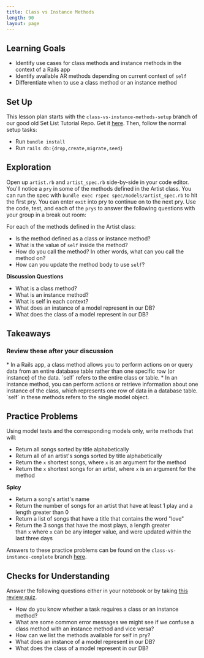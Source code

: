 ```yaml
---
title: Class vs Instance Methods
length: 90
layout: page
---
```


## Learning Goals

- Identify use cases for class methods and instance methods in the context of a Rails app
- Identify available AR methods depending on current context of `self`
- Differentiate when to use a class method or an instance method

## Set Up

This lesson plan starts with the `class-vs-instance-methods-setup` branch of our good old Set List Tutorial Repo. Get it [here](https://github.com/turingschool-examples/set-list-api/tree/class-vs-instance-methods-setup). Then, follow the normal setup tasks:

- Run `bundle install`
- Run `rails db:{drop,create,migrate,seed}`

## Exploration

Open up `artist.rb` and `artist_spec.rb` side-by-side in your code editor. You'll notice a `pry` in some of the methods defined in the Artist class. You can run the spec with `bundle exec rspec spec/models/artist_spec.rb` to hit the first pry. You can enter `exit` into pry to continue on to the next pry. Use the code, test, and each of the `prys` to answer the following questions with your group in a break out room:

For each of the methods defined in the Artist class:

- Is the method defined as a class or instance method?
- What is the value of `self` inside the method?
- How do you call the method? In other words, what can you call the method on?
- How can you update the method body to use `self`?

**Discussion Questions**

- What is a class method?
- What is an instance method?
- What is self in each context?
- What does an instance of a model represent in our DB?
- What does the class of a model represent in our DB?

## Takeaways
<section class="answer">
<h3>Review these after your discussion</h3>
  * In a Rails app, a class method allows you to perform actions on or query data from an entire database table rather than one specific row (or instance) of the data. `self` refers to the entire class or table. 
  * In an instance method, you can perform actions or retrieve information about one instance of the class, which represents one row of data in a database table. `self` in these methods refers to the single model object. 
</section>

## Practice Problems

Using model tests and the corresponding models only, write methods that will:

- Return all songs sorted by title alphabetically
- Return all of an artist's songs sorted by title alphabetically
- Return the `x` shortest songs, where `x` is an argument for the method
- Return the `x` shortest songs for an artist, where `x` is an argument for the method

**Spicy**

- Return a song's artist's name
- Return the number of songs for an artist that have at least 1 play and a length greater than 0
- Return a list of songs that have a title that contains the word "love"
- Return the 3 songs that have the most plays, a length greater than `x` where `x` can be any integer value, and were updated within the last three days

Answers to these practice problems can be found on the `class-vs-instance-complete` branch [here](https://github.com/turingschool-examples/set-list-api/tree/class-vs-instance-complete).

## Checks for Understanding
Answer the following questions either in your notebook or by taking [this review quiz](https://forms.gle/BG6JfUSAhSioYero6).

- How do you know whether a task requires a class or an instance method?
- What are some common error messages we might see if we confuse a class method with an instance method and vice versa?
- How can we list the methods available for self in pry?
- What does an instance of a model represent in our DB?
- What does the class of a model represent in our DB?
